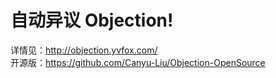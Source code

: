# 自动异议 Objection!
详情见：http://objection.yvfox.com/  
开源版：https://github.com/Canyu-Liu/Objection-OpenSource
